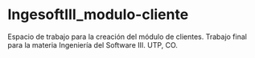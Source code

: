 # IngesoftIII_modulo-cliente
Espacio de trabajo para la creación del módulo de clientes. Trabajo final para la materia Ingeniería del Software III. UTP, CO.
